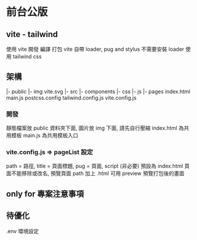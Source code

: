 # 前台公版
## vite - tailwind
使用 vite 開發 編譯 打包
vite 自帶 loader, pug and stylus 不需要安裝 loader
使用 tailwind css

## 架構
|- public
  |- img
  vite.svg
|- src
  |- components
  |- css
  |- js
  |- pages
  index.html
  main.js
postcss.config
tailwind.config.js
vite.config.js

### 開發
靜態檔案放 public 資料夾下面, 圖片放 img 下面, 請先自行壓縮
index.html 為共用模板
main.js 為共用模板入口

### vite.config.js => pageList 設定
path = 路徑, title = 頁面標題, pug = 頁面, script (非必要)
預設為 index.html 頁面不能移除或改名, 預覽頁面 path 加上 .html
可用 preview 預覽打包後的畫面

## only for 專案注意事項

## 待優化
.env 環境設定